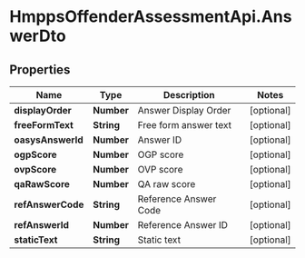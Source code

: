 # HmppsOffenderAssessmentApi.AnswerDto

## Properties
Name | Type | Description | Notes
------------ | ------------- | ------------- | -------------
**displayOrder** | **Number** | Answer Display Order | [optional] 
**freeFormText** | **String** | Free form answer text | [optional] 
**oasysAnswerId** | **Number** | Answer ID | [optional] 
**ogpScore** | **Number** | OGP score  | [optional] 
**ovpScore** | **Number** | OVP score | [optional] 
**qaRawScore** | **Number** | QA raw score | [optional] 
**refAnswerCode** | **String** | Reference Answer Code | [optional] 
**refAnswerId** | **Number** | Reference Answer ID | [optional] 
**staticText** | **String** | Static text | [optional] 


